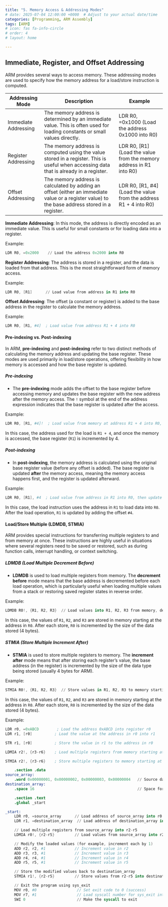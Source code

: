 ```yaml
---
title: "5. Memory Access & Addressing Modes"
# date: 2025-07-04 12:00:00 +0000  # Adjust to your actual date/time
categories: [Programming, ARM Assembly]
tags: [ARM]
# icon: fas fa-info-circle
# order: 4
# layout: home

---
```


## Immediate, Register, and Offset Addressing


ARM provides several ways to access memory. These addressing modes are used to specify how the memory address for a load/store instruction is computed.


| Addressing Mode       | Description                                                                                  | Example                                   |
|------------------------|----------------------------------------------------------------------------------------------|-------------------------------------------|
| Immediate Addressing   | The memory address is determined by an immediate value. This is often used for loading constants or small values directly. | LDR R0, =0x1000 (Load the address 0x1000 into R0) |
| Register Addressing    | The memory address is computed using the value stored in a register. This is useful when accessing data that is already in a register. | LDR R0, [R1] (Load the value from the memory address in R1 into R0) |
| Offset Addressing      | The memory address is calculated by adding an offset (either an immediate value or a register value) to the base address stored in a register. | LDR R0, [R1, #4] (Load the value from the address R1 + 4 into R0) |

**Immediate Addressing**: In this mode, the address is directly encoded as an immediate value. This is useful for small constants or for loading data into a register.

Example:

```s
LDR R0, =0x2000    // Load the address 0x2000 into R0
```

**Register Addressing**: The address is stored in a register, and the data is loaded from that address. This is the most straightforward form of memory access.

Example:

```s
LDR R0, [R1]      // Load value from address in R1 into R0
```

**Offset Addressing**: The offset (a constant or register) is added to the base address in the register to calculate the memory address.

Example:

```s
LDR R0, [R1, #4]  ; Load value from address R1 + 4 into R0
```

#### **Pre-indexing vs. Post-indexing**

In ARM, **pre-indexing** and **post-indexing** refer to two distinct methods of calculating the memory address and updating the base register. These modes are used primarily in load/store operations, offering flexibility in how memory is accessed and how the base register is updated.

##### **Pre-indexing**

- The **pre-indexing** mode adds the offset to the base register before accessing memory and updates the base register with the new address after the memory access. The `!` symbol at the end of the address expression indicates that the base register is updated after the access.

Example:

```s
LDR R0, [R1, #4]!  ; Load value from memory at address R1 + 4 into R0, then update R1 to R1 + 4
```

In this case, the address used for the load is `R1 + 4`, and once the memory is accessed, the base register (`R1`) is incremented by 4.

##### **Post-indexing**

- In **post-indexing**, the memory address is calculated using the original base register value (before any offset is added). The base register is updated **after** the memory access, meaning the memory access happens first, and the register is updated afterward.

Example:

```s
LDR R0, [R1], #4  ; Load value from address in R1 into R0, then update R1 to R1 + 4
```

In this case, the load instruction uses the address in `R1` to load data into `R0`. After the load operation, `R1` is updated by adding the offset `#4`.

#### **Load/Store Multiple (LDMDB, STMIA)**

ARM provides special instructions for transferring multiple registers to and from memory at once. These instructions are highly useful in situations where several registers need to be saved or restored, such as during function calls, interrupt handling, or context switching.

##### **LDMDB (Load Multiple Decrement Before)**

- **LDMDB** is used to load multiple registers from memory. The **decrement before** mode means that the base address is decremented before each load operation, which is particularly useful when loading multiple values from a stack or restoring saved register states in reverse order.

Example:

```s
LDMDB R0!, {R1, R2, R3}  // Load values into R1, R2, R3 from memory, decrement R0 before each load
```

In this case, the values of `R1`, `R2`, and `R3` are stored in memory starting at the address in `R0`. After each store, `R0` is incremented by the size of the data stored (4 bytes).


##### **STMIA (Store Multiple Increment After)**

- **STMIA** is used to store multiple registers to memory. The **increment after** mode means that after storing each register’s value, the base address (in the register) is incremented by the size of the data type being stored (usually 4 bytes for ARM).

Example:

```s
STMIA R0!, {R1, R2, R3}  // Store values in R1, R2, R3 to memory starting at R0, increment R0 after each store
```

In this case, the values of `R1`, `R2`, and `R3` are stored in memory starting at the address in `R0`. After each store, `R0` is incremented by the size of the data stored (4 bytes).


Example:

```s
LDR r0, =0xABCD        ; Load the address 0xABCD into register r0
LDR r1, [r0]          ; Load the value at the address in r0 into r1

STR r1, [r0]          ; Store the value in r1 to the address in r0
```

```s
LDMIA r2!, {r3-r6}    ; Load multiple registers from memory starting at address in r2

STMIA r2!, {r3-r6}    ; Store multiple registers to memory starting at address in r2
```


```s
    .section .data
source_array: 
    .word 0x00000001, 0x00000002, 0x00000003, 0x00000004   // Source data (4 words)
destination_array:
    .space 16                                              // Space for 4 words (4 * 4 bytes)

    .section .text
    .global _start

_start:
    LDR r0, =source_array      // Load address of source_array into r0
    LDR r1, =destination_array  // Load address of destination_array into r1

    // Load multiple registers from source_array into r2-r5
    LDMIA r0!, {r2-r5}         // Load values from source_array into r2, r3, r4, r5; increment r0

    // Modify the loaded values (for example, increment each by 1)
    ADD r2, r2, #1             // Increment value in r2
    ADD r3, r3, #1             // Increment value in r3
    ADD r4, r4, #1             // Increment value in r4
    ADD r5, r5, #1             // Increment value in r5

    // Store the modified values back to destination_array
    STMIA r1!, {r2-r5}         // Store values from r2-r5 into destination_array; increment r1

    // Exit the program using sys_exit
    MOV r0, #0                  // Set exit code to 0 (success)
    MOV r7, #1                  // Load syscall number for sys_exit into r7
    SWI 0                       // Make the syscall to exit
```

